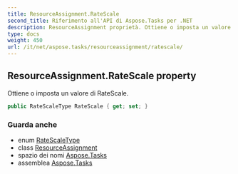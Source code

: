 ```yaml
---
title: ResourceAssignment.RateScale
second_title: Riferimento all'API di Aspose.Tasks per .NET
description: ResourceAssignment proprietà. Ottiene o imposta un valore di RateScale.
type: docs
weight: 450
url: /it/net/aspose.tasks/resourceassignment/ratescale/
---
```

## ResourceAssignment.RateScale property

Ottiene o imposta un valore di RateScale.

```csharp
public RateScaleType RateScale { get; set; }
```

### Guarda anche

* enum [RateScaleType](../../ratescaletype/)
* class [ResourceAssignment](../)
* spazio dei nomi [Aspose.Tasks](../../resourceassignment/)
* assemblea [Aspose.Tasks](../../../)


